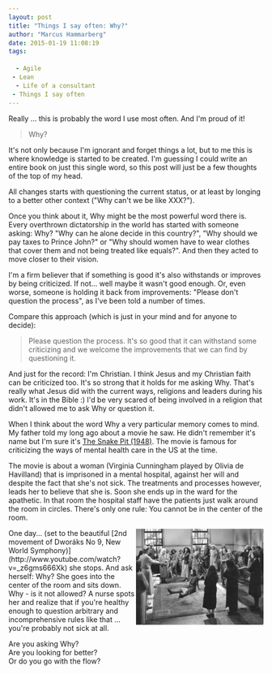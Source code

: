 ```yaml
---
layout: post
title: "Things I say often: Why?"
author: "Marcus Hammarberg"
date: 2015-01-19 11:08:19
tags:

  - Agile
 - Lean
  - Life of a consultant
 - Things I say often
---
```


Really ... this is probably the word I use most often. And I'm proud of it!

<blockquote>Why?</blockquote>

It's not only because I'm ignorant and forget things a lot, but to me this is where knowledge is started to be created. I'm guessing I could write an entire book on just this single word, so this post will just be a few thoughts of the top of my head.

<!-- excerpt-end -->

All changes starts with questioning the current status, or at least by longing to a better other context ("Why can't we be like XXX?").

Once you think about it, Why might be the most powerful word there is. Every overthrown dictatorship in the world has started with someone asking: Why? "Why can he alone decide in this country?", "Why should we pay taxes to Prince John?" or "Why should women have to wear clothes that cover them and not being treated like equals?". And then they acted to move closer to their vision.

I'm a firm believer that if something is good it's also withstands or improves by being criticized. If not... well maybe it wasn't good enough. Or, even worse, someone is holding it back from improvements: "Please don't question the process", as I've been told a number of times.

Compare this approach (which is just in your mind and for anyone to decide):
<blockquote>Please question the process. It's so good that it can withstand some criticizing and we welcome the improvements that we can find by questioning it.</blockquote>

And just for the record: I'm Christian. I think Jesus and my Christian faith can be criticized too. It's so strong that it holds for me asking Why. That's really what Jesus did with the current ways, religions and leaders during his work. It's in the Bible :) I'd be very scared of being involved in a religion that didn't allowed me to ask Why or question it.

When I think about the word Why a very particular memory comes to mind. My father told my long ago about a movie he saw. He didn't remember it's name but I'm sure it's [The Snake Pit (1948)](http://www.imdb.com/title/tt0040806/). The movie is famous for criticizing the ways of mental health care in the US at the time.

The movie is about a woman (Virginia Cunningham played by Olivia de Havilland) that is imprisoned in a mental hospital, against her will and despite the fact that she's not sick. The treatments and processes however, leads her to believe that she is. Soon she ends up in the ward for the apathetic. In that room the hospital staff have the patients just walk around the room in circles.
There's only one rule: You cannot be in the center of the room.

<img src="/img/whythesnakepit.jpg" style="float:right" width="50%">
One day... (set to the beautiful [2nd movement of Dworáks No 9, New World Symphony)](http://www.youtube.com/watch?v=_z6gms666Xk) she stops. And ask herself: Why? She goes into the center of the room and sits down. Why - is it not allowed?
A nurse spots her and realize that if you're healthy enough to question arbitrary and incomprehensive rules like that ... you're probably not sick at all.

Are you asking Why? <br>
Are you looking for better? <br>
Or do you go with the flow? <br>